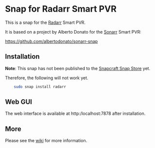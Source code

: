 # Snap for Radarr Smart PVR

This is a snap for the [Radarr](https://radarr.video) Smart PVR.

It is based on a project by Alberto Donato for the [Sonarr](https://radarr.video) Smart PVR:

https://github.com/albertodonato/sonarr-snap

## Installation
**Note**: This snap has not been published to the [Snapcraft Snap Store](https://snapcraft.io/store) yet.

Therefore, the following will not work yet.

```bash
    sudo snap install radarr
```

## Web GUI

The web interface is available at http:/localhost:7878 after installation.

## More

Please see the [wiki](https://github.com/kinekt4/radarr-snap/wiki) for more information.
